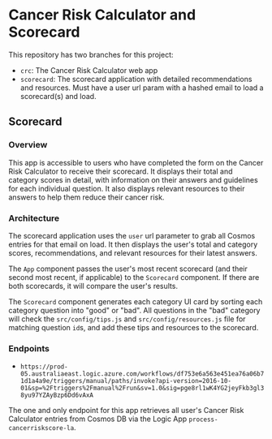 # Cancer Risk Calculator and Scorecard

This repository has two branches for this project:

-   `crc`: The Cancer Risk Calculator web app
-   `scorecard`: The scorecard application with detailed recommendations and resources. Must have a user url param with a hashed email to load a scorecard(s) and load.

## Scorecard

### Overview

This app is accessible to users who have completed the form on the Cancer Risk Calculator to receive their scorecard. It displays their total and category scores in detail, with information on their answers and guidelines for each individual question. It also displays relevant resources to their answers to help them reduce their cancer risk.

### Architecture

The scorecard application uses the `user` url parameter to grab all Cosmos entries for that email on load. It then displays the user's total and category scores, recommendations, and relevant resources for their latest answers.

The `App` component passes the user's most recent scorecard (and their second most recent, if applicable) to the `Scorecard` component. If there are both scorecards, it will compare the user's results.

The `Scorecard` component generates each category UI card by sorting each category question into "good" or "bad". All questions in the "bad" category will check the `src/config/tips.js` and `src/config/resources.js` file for matching question `id`s, and add these tips and resources to the scorecard.

### Endpoints

-   `https://prod-05.australiaeast.logic.azure.com/workflows/df753e6a563e451ea76a06b71d1a4a9e/triggers/manual/paths/invoke?api-version=2016-10-01&sp=%2Ftriggers%2Fmanual%2Frun&sv=1.0&sig=pge8rl1wK4YG2jeyFkb3gl38yu97YZAyBzp6Dd6vAxA`

The one and only endpoint for this app retrieves all user's Cancer Risk Calculator entries from Cosmos DB via the Logic App `process-cancerriskscore-la`.
